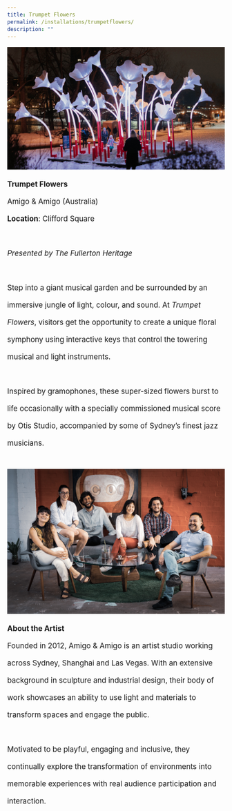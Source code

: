 ```yaml
---
title: Trumpet Flowers
permalink: /installations/trumpetflowers/
description: ""
---
```

<p style="font-size:17px; line-height:40px">
<img src="/images/Installations/trumpet%20flowers.jpg">
	<b>Trumpet Flowers</b>&nbsp;&nbsp;
<br>
Amigo &amp; Amigo (Australia)&nbsp;
<br>
	<b>Location</b>: Clifford Square&nbsp;
<br><br>
<i>Presented by The Fullerton Heritage</i><br><br>
Step into a giant musical garden and be surrounded by an immersive jungle of light, colour, and sound. At <i>Trumpet Flowers</i>, visitors get the opportunity to create a unique floral symphony using interactive keys that control the towering musical and light instruments.&nbsp;
<br><br>
Inspired by gramophones, these super-sized flowers burst to life occasionally with a specially commissioned musical score by Otis Studio, accompanied by some of Sydney’s finest jazz musicians.
<br><br>
<img src="/images/Installations/amigo_amigo%20samigo_amigo%20studio%20photograph%202tudio%20photograph%202%20-%20daniel%20rodriguez.jpg">
	<b>About the Artist</b><br>
Founded in 2012, Amigo &amp; Amigo is an artist studio working across Sydney, Shanghai and Las Vegas. With an extensive background in sculpture and industrial design, their body of work showcases an ability to use light and materials to transform spaces and engage the public. &nbsp;
<br><br>
Motivated to be playful, engaging and inclusive, they continually explore the transformation of environments into memorable experiences with real audience participation and interaction.
</p>
<br>
